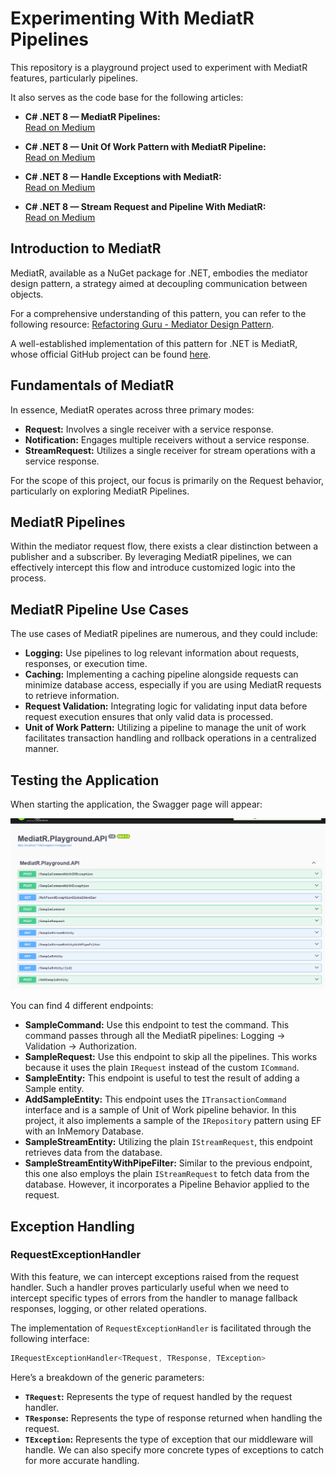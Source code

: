 # Experimenting With MediatR Pipelines

This repository is a playground project used to experiment with MediatR features, particularly pipelines.

It also serves as the code base for the following articles:

- **C# .NET 8 — MediatR Pipelines:**  
  [Read on Medium](https://medium.com/@gabrieletronchin/c-net-8-mediatr-pipelines-edcc9ae8224b)

- **C# .NET 8 — Unit Of Work Pattern with MediatR Pipeline:**  
  [Read on Medium](https://medium.com/@gabrieletronchin/c-net-8-unit-of-work-pattern-with-mediatr-pipeline-d7a374df3dcb)

- **C# .NET 8 — Handle Exceptions with MediatR:**  
  [Read on Medium](https://medium.com/@gabrieletronchin/c-net-8-handle-exceptions-with-mediatr-48cbf80bae4e)

- **C# .NET 8 — Stream Request and Pipeline With MediatR:**  
  [Read on Medium](https://medium.com/@gabrieletronchin/c-net-8-stream-request-and-pipeline-with-mediatr-a26ddb911b39)

## Introduction to MediatR

MediatR, available as a NuGet package for .NET, embodies the mediator design pattern, a strategy aimed at decoupling communication between objects.

For a comprehensive understanding of this pattern, you can refer to the following resource: [Refactoring Guru - Mediator Design Pattern](https://refactoring.guru/design-patterns/mediator).

A well-established implementation of this pattern for .NET is MediatR, whose official GitHub project can be found [here](https://github.com/jbogard/MediatR).

## Fundamentals of MediatR

In essence, MediatR operates across three primary modes:

- **Request:** Involves a single receiver with a service response.
- **Notification:** Engages multiple receivers without a service response.
- **StreamRequest:** Utilizes a single receiver for stream operations with a service response.

For the scope of this project, our focus is primarily on the Request behavior, particularly on exploring MediatR Pipelines.

## MediatR Pipelines

Within the mediator request flow, there exists a clear distinction between a publisher and a subscriber. By leveraging MediatR pipelines, we can effectively intercept this flow and introduce customized logic into the process.

## MediatR Pipeline Use Cases

The use cases of MediatR pipelines are numerous, and they could include:

- **Logging:** Use pipelines to log relevant information about requests, responses, or execution time.
- **Caching:** Implementing a caching pipeline alongside requests can minimize database access, especially if you are using MediatR requests to retrieve information.
- **Request Validation:** Integrating logic for validating input data before request execution ensures that only valid data is processed.
- **Unit of Work Pattern:** Utilizing a pipeline to manage the unit of work facilitates transaction handling and rollback operations in a centralized manner.

## Testing the Application

When starting the application, the Swagger page will appear:

![Swagger Page](assets/SwaggerHome.png)

You can find 4 different endpoints:

- **SampleCommand:** Use this endpoint to test the command. This command passes through all the MediatR pipelines: Logging -> Validation -> Authorization.
- **SampleRequest:** Use this endpoint to skip all the pipelines. This works because it uses the plain `IRequest` instead of the custom `ICommand`.
- **SampleEntity:** This endpoint is useful to test the result of adding a Sample entity.
- **AddSampleEntity:** This endpoint uses the `ITransactionCommand` interface and is a sample of Unit of Work pipeline behavior. In this project, it also implements a sample of the `IRepository` pattern using EF with an InMemory Database.
- **SampleStreamEntity:** Utilizing the plain `IStreamRequest`, this endpoint retrieves data from the database.
- **SampleStreamEntityWithPipeFilter:** Similar to the previous endpoint, this one also employs the plain `IStreamRequest` to fetch data from the database. However, it incorporates a Pipeline Behavior applied to the request.

## Exception Handling

### RequestExceptionHandler

With this feature, we can intercept exceptions raised from the request handler. Such a handler proves particularly useful when we need to intercept specific types of errors from the handler to manage fallback responses, logging, or other related operations.

The implementation of `RequestExceptionHandler` is facilitated through the following interface:

```csharp
IRequestExceptionHandler<TRequest, TResponse, TException>
```
Here’s a breakdown of the generic parameters:

- **`TRequest`:** Represents the type of request handled by the request handler.
- **`TResponse`:** Represents the type of response returned when handling the request.
- **`TException`:** Represents the type of exception that our middleware will handle. We can also specify more concrete types of exceptions to catch for more accurate handling.
